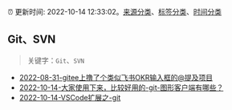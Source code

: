 :alarm_clock: 更新时间: 2022-10-14 12:33:02。[来源分类](../README.md)、[标签分类](../TAGS.md)、[时间分类](../TIMELINE.md)

## Git、SVN


> 关键字：`Git`、`SVN`



- [2022-08-31-gitee上撸了个类似飞书OKR输入框的@提及项目](https://www.zhangxinxu.com/wordpress/2022/08/gitee-feishu-okr-at-mention/) 
- [2022-10-14-大家使用下来，比较好用的-git-图形客户端有哪些？](https://www.v2ex.com/t/886956) 
- [2022-10-14-VSCode扩展之-git](https://toutiao.io/k/3c9cnfy) 